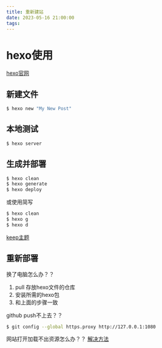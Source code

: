 ```yaml
---
title: 重新建站
date: 2023-05-16 21:00:00
tags:
---
```


# hexo使用

[hexo官网](https://hexo.io/zh-cn/)
## 新建文件

``` bash
$ hexo new "My New Post"
```

## 本地测试

``` bash
$ hexo server
```

## 生成并部署

``` bash
$ hexo clean
$ hexo generate
$ hexo deploy
```

或使用简写

``` bash
$ hexo clean
$ hexo g
$ hexo d
```

[keep主题](https://keep-docs.xpoet.cn/)

## 重新部署
换了电脑怎么办？？
1. pull 存放hexo文件的仓库
2. 安装所需的hexo包
3. 和上面的步骤一致

github push不上去？？
``` bash
$ git config --global https.proxy http://127.0.0.1:1080
```
网站打开加载不出资源怎么办？？
[解决方法](https://stackoverflow.com/questions/61339968/error-message-devtools-failed-to-load-sourcemap-could-not-load-content-for-chr)

